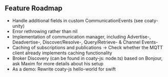 ## Feature Roadmap

- Handle additional fields in custom CommunicationEvents (see coaty-unity)
- Error rethrowing rather than nil
- Implementation of communication manager, including Advertise-, Deadvertise-, 
Discover/Resolve-, Query/Retrieve- & Channel Events-
- Caching of subscriptions and publications -> Check whether the MQTT client 
already implements caching functionality
- Broker Discovery (can be found in coaty-js: node.ts) based on Bonjour, 
ask Maxim for more details about his setup
- As a demo: Rewrite coaty-js hello-world for swift
